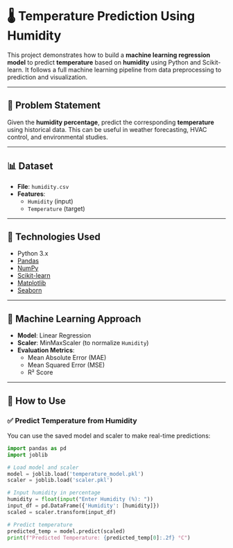 # 🌡️ Temperature Prediction Using Humidity

This project demonstrates how to build a **machine learning regression model** to predict **temperature** based on **humidity** using Python and Scikit-learn. It follows a full machine learning pipeline from data preprocessing to prediction and visualization.

---

## 📌 Problem Statement

Given the **humidity percentage**, predict the corresponding **temperature** using historical data. This can be useful in weather forecasting, HVAC control, and environmental studies.

---

## 📊 Dataset

- **File**: `humidity.csv`
- **Features**:
  - `Humidity` (input)
  - `Temperature` (target)

---

## 🔧 Technologies Used

- Python 3.x
- [Pandas](https://pandas.pydata.org/)
- [NumPy](https://numpy.org/)
- [Scikit-learn](https://scikit-learn.org/)
- [Matplotlib](https://matplotlib.org/)
- [Seaborn](https://seaborn.pydata.org/)

---

## 🧠 Machine Learning Approach

- **Model**: Linear Regression
- **Scaler**: MinMaxScaler (to normalize `Humidity`)
- **Evaluation Metrics**:
  - Mean Absolute Error (MAE)
  - Mean Squared Error (MSE)
  - R² Score

---

## 🚀 How to Use

### ✅ Predict Temperature from Humidity

You can use the saved model and scaler to make real-time predictions:

```python
import pandas as pd
import joblib

# Load model and scaler
model = joblib.load('temperature_model.pkl')
scaler = joblib.load('scaler.pkl')

# Input humidity in percentage
humidity = float(input("Enter Humidity (%): "))
input_df = pd.DataFrame({'Humidity': [humidity]})
scaled = scaler.transform(input_df)

# Predict temperature
predicted_temp = model.predict(scaled)
print(f"Predicted Temperature: {predicted_temp[0]:.2f} °C")
